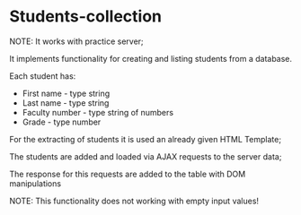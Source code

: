 # Students-collection
NOTE: It works with practice server;

It implements functionality for creating and listing students from a database. 

Each student has:
- First name - type string
- Last name - type string
- Faculty number - type string of numbers
- Grade - type number

For the extracting of students it is used an already given HTML Template;

The students are added and loaded via AJAX requests to the server data;

The response for this requests are added to the table with DOM manipulations

NOTE: This functionality does not working with empty input values!

